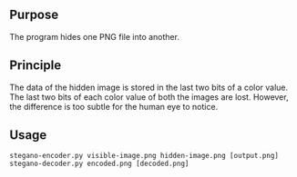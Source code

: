 ## Purpose
The program hides one PNG file into another.

## Principle
The data of the hidden image is stored in the last two bits of a color value. The last two bits of each color value of both the images are lost. However, the difference is too subtle for the human eye to notice.

## Usage
`stegano-encoder.py visible-image.png hidden-image.png [output.png]`  
`stegano-decoder.py encoded.png [decoded.png]`
